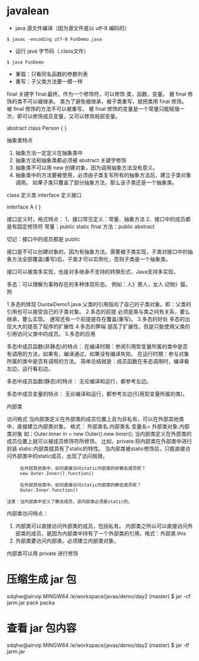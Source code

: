 # javalean

* java 源文件编译（因为源文件是以 utf-8 编码的）

```
$ javac -encoding utf-8 FunDemo.java
```

* 运行 java 字节码（.class文件）

```
$ java FunDemo
```

* 重载：只看同名函数的参数列表
* 重写：子父类方法要一模一样

final 关键字
final:最终。作为一个修饰符，可以修饰 类，函数，变量。
被 final 修饰的类不可以被继承。
类为了避免被继承，被子类重写，就把类用 final 修饰。
被 final 修饰的方法不可以被重写。
被 final 修饰的变量是一个常量只能赋值一次，即可以修饰成员变量，又可以修饰局部变量。

abstract class Person
{
}

抽象类特点
1. 抽象方法一定定义在抽象类中
2. 抽象方法和抽象类都必须被 abstract 关键字修饰
3. 抽象类不可以用 new 创建对象，因为调用抽象方法没有意义。
4. 抽象类中的方法要被使用，必须由子类复写所有的抽象方法后，建立子类对象调用。
   如果子类只覆盖了部分抽象方法，那么该子类还是一个抽象类。


class 定义类
interface 定义接口

interface A 
{
}

接口定义时，格式特点：
1、接口常见定义：常量、抽象方法
2、接口中的成员都是有固定修饰符
    常量：public static final
    方法：public abstract

切记：接口中的成员都是 public

接口是不可以创建对象的，因为有抽象方法。需要被子类实现，子类对接口中的抽象方法全部覆盖(重写)后，子类才可以实例化，否则子类是一个抽象类。

接口可以被类多实现，也是对多继承不支持的转换形式，Java支持多实现。

多态：可以理解为事物存在的多种体现形态。
例如：人》男人，女人   动物》猫，狗

1.多态的体现 DuotaiDemo1.java
    父类的引用指向了自己的子类对象。即：父类的引用也可以接受自己的子类对象。
2.多态的前提
    必须是类与类之间有关系，要么继承，要么实现。
    通常还有一个前提是存在覆盖(重写)。
3.多态的好处
    多态的出现大大的提高了程序的扩展性
4.多态的弊端
    提高了扩展性，但是只能使用父类的引用访问父类中的成员。
5.多态的应用

多态中成员函数(非静态)的特点：
在编译时期：参阅引用型变量所属的类中是否有调用的方法，如果有，编译通过，如果没有编译失败。
在运行时期：参与对象所属的类中是否有调用的方法。
简单总结就是：成员函数在多态调用时，编译看左边，运行看右边。

多态中成员函数(静态)的特点：
无论编译和运行，都参考左边。

多态中成员变量的特点：
无论编译和运行，都参考左边(引用型变量所属的类)。


内部类

访问格式
当内部类定义在外部类的成员位置上且为非私有，可以在外部其他类中，直接建立内部类对象。
格式： 外部类名.内部类名 变量名= 外部类对象.内部类对象 如：Outer.Inner in = new Outer().new Inner();
当内部类定义在外部类的成员位置上就可以被成员修饰符所修饰。
    比如，private:将内部类在外部类中进行封装
         static:内部类就具有了static的特性。
         当内部类被static修饰后，只能直接访问外部类中的static成员，出现了访问局限。

         在外部其他类中，如何直接访问static内部类的非静态成员呢？
         new Outer.Inner().function()

         在外部其他类中，如何直接访问static内部类的静态成员呢？
         Outer.Inner.function()

    注意：当内部类中定义了静态成员，该内部类必须是static的。


内部类访问特点：
1. 内部类可以直接访问外部类的成员，包括私有。
    内部类之所以可以直接访问外部类的成员，是因为内部类中持有了一个外部类的引用，格式：外部类.this
2. 外部类要访问内部类，必须建立内部类对象。

内部类可以用 private 进行修饰


# 压缩生成 jar 包
sdqhw@airvip MINGW64 /e/workspace/javas/demo/day2 (master)
$ jar -cf jarm.jar pack packa

# 查看 jar 包内容
sdqhw@airvip MINGW64 /e/workspace/javas/demo/day2 (master)
$ jar -tf jarm.jar